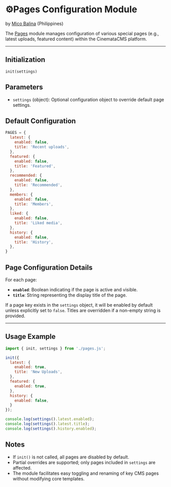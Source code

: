 # ⚙️Pages Configuration Module

by [Mico Balina](https://github.com/Micokoko) (Philippines)

The [Pages](../../frontend/src/static/js/mediacms/pages.js) module manages configuration of various special pages (e.g., latest uploads, featured content) within the CinemataCMS platform.

---

## Initialization

`init(settings)`

## Parameters
- `settings` (object): Optional configuration object to override default page settings.

## Default Configuration

```js
PAGES = {
  latest: {
    enabled: false,
    title: 'Recent uploads',
  },
  featured: {
    enabled: false,
    title: 'Featured',
  },
  recommended: {
    enabled: false,
    title: 'Recommended',
  },
  members: {
    enabled: false,
    title: 'Members',
  },
  liked: {
    enabled: false,
    title: 'Liked media',
  },
  history: {
    enabled: false,
    title: 'History',
  },
}
```


## Page Configuration Details

For each page:

- **`enabled`**: Boolean indicating if the page is active and visible.
- **`title`**: String representing the display title of the page.

If a page key exists in the `settings` object, it will be enabled by default unless explicitly set to `false`. Titles are overridden if a non-empty string is provided.

---
## Usage Example

```js
import { init, settings } from './pages.js';

init({
  latest: {
    enabled: true,
    title: 'New Uploads',
  },
  featured: {
    enabled: true,
  },
  history: {
    enabled: false,
  }
});

console.log(settings().latest.enabled); 
console.log(settings().latest.title);  
console.log(settings().history.enabled);

```
## Notes

- If `init()` is not called, all pages are disabled by default.
- Partial overrides are supported; only pages included in `settings` are affected.
- The module facilitates easy toggling and renaming of key CMS pages without modifying core templates.

